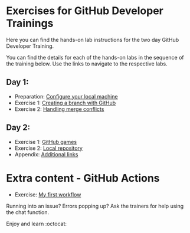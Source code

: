 # Exercises for GitHub Developer Trainings

Here you can find the hands-on lab instructions for the two day GitHub Developer Training.

You can find the details for each of the hands-on labs in the sequence of the training below. Use the links to navigate to the respective labs.

## Day 1:
* Preparation: [Configure your local machine](/day-1/1.0-preparation.md)
* Exercise 1: [Creating a branch with GitHub](/day-1/1.1-Branching.md)
* Exercise 2: [Handling merge conflicts](/day-1/1.2-Merge-conflicts.md)

## Day 2:
* Exercise 1: [GitHub games](/day-2/2.1-GitHub-games.md)
* Exercise 2: [Local repository](/day-2/2.2-Local-repo.md)
* Appendix: [Additional links](/day-2/2.3-appendix.md)

# Extra content - GitHub Actions
* Exercise: [My first workflow](/extra-actions/1.0-my-first-workflow.md)

Running into an issue? Errors popping up? Ask the trainers for help using the chat function.

Enjoy and learn :octocat: